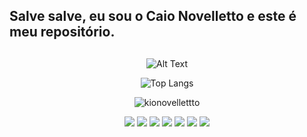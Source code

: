 <!--
**Kionovelletto/kionovelletto** is a ✨ _special_ ✨ repository because its `README.md` (this file) appears on your GitHub profile.

Here are some ideas to get you started:

- 🔭 I’m currently working on ...
- 🌱 I’m currently learning ...
- 👯 I’m looking to collaborate on ...
- 🤔 I’m looking for help with ...
- 💬 Ask me about ...
- 📫 How to reach me: ...
- 😄 Pronouns: ...
- ⚡ Fun fact: ...
-->
## Salve salve, eu sou o Caio Novelletto e este é meu repositório.
<div align="center">
  
    
  ##
    
   ![Alt Text](https://user-images.githubusercontent.com/15057595/214445769-f3246d3d-8492-4cb6-87fa-d3b262246c16.gif)
    
    
  ![Top Langs](https://github-readme-stats.vercel.app/api/top-langs/?username=kionovelletto&layout=compact&langs_count=16&theme=tokyonight)  
    
</div>
  <p align="center"> <img src="https://komarev.com/ghpvc/?username=kionovellettto&label=Repository%20views&color=8fce00&style=flat" alt="kionovellettto" /> </p>
  
<div align="center">
 <a href="https://gohorse-incode.slack.com/" target="_blank"><img src="https://img.shields.io/badge/Slack-4A154B?style=for-the-badge&logo=slack&logoColor=white target="_blank"></a>
 <a href="https://discord.com/channels/@KioNovelletto#4066" target="_blank"><img src="https://img.shields.io/badge/Discord-7289DA?style=for-the-badge&logo=discord&logoColor=white target="_blank"></a>
 <a href="https://www.linkedin.com/in/caio-henrique-novelletto/" target="_blank"><img src="https://img.shields.io/badge/LinkedIn-0077B5?style=for-the-badge&logo=linkedin&logoColor=white target="_blank"></a>
 <a href="https://open.spotify.com/user/kionovelletto?si=7d295cac5b2448da" target="_blank"><img src="https://img.shields.io/badge/Spotify-1ED760?&style=for-the-badge&logo=spotify&logoColor=white target="_blank"></a>
 <a href="https://github.com/Kionovelletto/VS_Code" target="_blank"><img src="https://img.shields.io/badge/Visual_Studio_Code-0078D4?style=for-the-badge&logo=visual%20studio%20code&logoColor=white target="_blank"></a>
 <a href="https://www.linkedin.com/in/caio-henrique-novelletto/" target="_blank"><img src="https://img.shields.io/badge/Shell_Script-121011?style=for-the-badge&logo=gnu-bash&logoColor=white target="_blank"></a>
 <a href="https://www.linkedin.com/in/caio-henrique-novelletto/" target="_blank"><img src="https://img.shields.io/badge/PostgreSQL-316192?style=for-the-badge&logo=postgresql&logoColor=white target="_blank"></a>  
</div>
